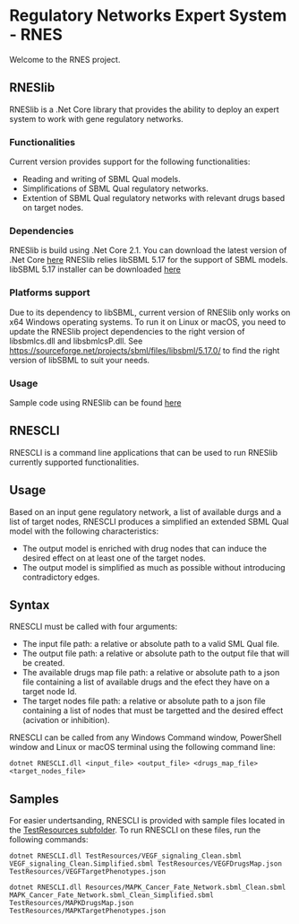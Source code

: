 # Regulatory Networks Expert System - RNES
Welcome to the RNES project.

## RNESlib
RNESlib is a .Net Core library that provides the ability to deploy an expert system to work with gene regulatory networks.

### Functionalities
Current version provides support for the following functionalities:
- Reading and writing of SBML Qual models.
- Simplifications of SBML Qual regulatory networks.
- Extention of SBML Qual regulatory networks with relevant drugs based on target nodes.

### Dependencies
RNESlib is build using .Net Core 2.1. You can download the latest version of .Net Core [here](https://www.microsoft.com/net/download)
RNESlib relies libSBML 5.17 for the support of SBML models. libSBML 5.17 installer can be downloaded [here](https://sourceforge.net/projects/sbml/files/libsbml/5.17.0/stable/Windows/64-bit/)

### Platforms support
Due to its dependency to libSBML, current version of RNESlib only works on x64 Windows operating systems.
To run it on Linux or macOS, you need to update the RNESlib project dependencies to the right version of libsbmlcs.dll and libsbmlcsP.dll. See https://sourceforge.net/projects/sbml/files/libsbml/5.17.0/ to find the right version of libSBML to suit your needs.

### Usage
Sample code using RNESlib can be found [here](https://github.com/TonusV/RNES/blob/master/RNESCLI/RNESCLI.cs)

## RNESCLI
RNESCLI is a command line applications that can be used to run RNESlib currently supported functionalities.

## Usage
Based on an input gene regulatory network, a list of available durgs and a list of target nodes, RNESCLI produces a simplified an extended SBML Qual model with the following characteristics:
- The output model is enriched with drug nodes that can induce the desired effect on at least one of the target nodes.
- The output model is simplified as much as possible without introducing contradictory edges.

## Syntax
RNESCLI must be called with four arguments:
- The input file path: a relative or absolute path to a valid SML Qual file.
- The output file path: a relative or absolute path to the output file that will be created.
- The available drugs map file path: a relative or absolute path to a json file containing a list of available drugs and the efect they have on a target node Id.
- The target nodes file path: a relative or absolute path to a json file containing a list of nodes that must be targetted and the desired effect (acivation or inhibition).

RNESCLI can be called from any Windows Command window, PowerShell window and Linux or macOS terminal using the following command line:

`dotnet RNESCLI.dll <input_file> <output_file> <drugs_map_file> <target_nodes_file>`

## Samples
For easier undertsanding, RNESCLI is provided with sample files located in the [TestResources subfolder](https://github.com/TonusV/RNES/tree/master/RNESCLI/TestResources).
To run RNESCLI on these files, run the following commands:

`dotnet RNESCLI.dll TestResources/VEGF_signaling_Clean.sbml VEGF_signaling_Clean.Simplified.sbml TestResources/VEGFDrugsMap.json TestResources/VEGFTargetPhenotypes.json`

`dotnet RNESCLI.dll Resources/MAPK_Cancer_Fate_Network.sbml_Clean.sbml MAPK_Cancer_Fate_Network.sbml_Clean_Simplified.sbml TestResources/MAPKDrugsMap.json TestResources/MAPKTargetPhenotypes.json`

